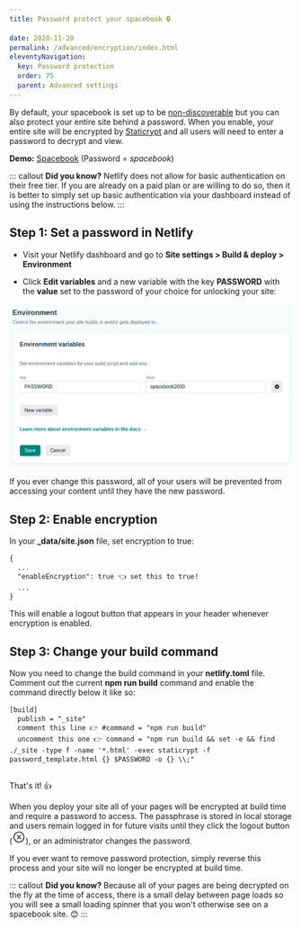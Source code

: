 ```yaml
---
title: Password protect your spacebook 🔒 

date: 2020-11-20
permalink: /advanced/encryption/index.html
eleventyNavigation:
  key: Password protection
  order: 75 
  parent: Advanced settings
---
```

By default, your spacebook is set up to be [non-discoverable](/privacy) but you can also protect your entire site behind a password. When you enable, your entire site will be encrypted by [Staticrypt](https://github.com/robinmoisson/staticrypt) and all users will need to enter a password to decrypt and view. 

**Demo:** [Spacebook](https://deploy-preview-10--spacebook-app.netlify.app/tips-and-tricks/ordering/) (Password = *spacebook*)

::: callout
**Did you know?** Netlify does not allow for basic authentication on their free tier. If you are already on a paid plan or are willing to do so, then it is better to simply set up basic authentication via your dashboard instead of using the instructions below.
:::

## Step 1: Set a password in Netlify

* Visit your Netlify dashboard and go to **Site settings > Build & deploy > Environment**

* Click **Edit variables** and a new variable with the key **PASSWORD** with the **value** set to the password of your choice for unlocking your site:

![Password example](/static/img/password.png)

If you ever change this password, all of your users will be prevented from accessing your content until they have the new password.

## Step 2: Enable encryption

In your **_data/site.json** file, set encryption to true:

```
{
  ...
  "enableEncryption": true 👈 set this to true!
  ...
}

```

This will enable a logout button that appears in your header whenever encryption is enabled. 

## Step 3: Change your build command

Now you need to change the build command in your **netlify.toml** file. Comment out the current **npm run build** command and enable the command directly below it like so:  

```
[build]
  publish = "_site"
  comment this line 👉 #command = "npm run build" 
  uncomment this one 👉 command = "npm run build && set -e && find ./_site -type f -name '*.html' -exec staticrypt -f password_template.html {} $PASSWORD -o {} \\;"
  
```

That's it! 👍

When you deploy your site all of your pages will be encrypted at build time and require a password to access. The passphrase is stored in local storage and users remain logged in for future visits until they click the logout button  (<svg  width="24" height="24"  xmlns='http://www.w3.org/2000/svg' class='ionicon inline text-gray-400 hover:text-red-800' viewBox='0 0 512 512'><title>Close Circle</title><path d='M448 256c0-106-86-192-192-192S64 150 64 256s86 192 192 192 192-86 192-192z' fill='none' stroke='currentColor' stroke-miterlimit='10' stroke-width='32'/><path fill='none' stroke='currentColor' stroke-linecap='round' stroke-linejoin='round' stroke-width='32' d='M320 320L192 192M192 320l128-128'/></svg>), or an administrator changes the password. 

If you ever want to remove password protection, simply reverse this process and your site will no longer be encrypted at build time.

::: callout
**Did you know?** Because all of your pages are being decrypted on the fly at the time of access, there is a small delay between page loads so you will see a small loading spinner that you won't otherwise see on a spacebook site. 😊
:::
